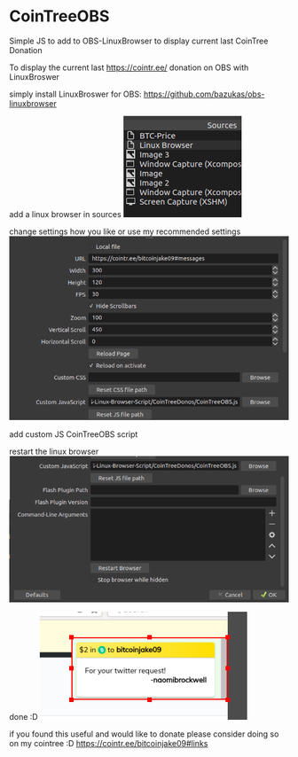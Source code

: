 # CoinTreeOBS
Simple JS to add to OBS-LinuxBrowser to display current last CoinTree Donation

To display the current last https://cointr.ee/ donation on OBS with LinuxBroswer

simply install LinuxBroswer for OBS: https://github.com/bazukas/obs-linuxbrowser

add a linux browser in sources
![add to sources](https://github.com/BitcoinJake09/CoinTreeOBS/blob/master/DocPics/LinuxBrowser-Sources.png?width=400&height=225)


change settings how you like or use my recommended settings
![settings](https://github.com/BitcoinJake09/CoinTreeOBS/blob/master/DocPics/LinuxBrowser-Settings.png?width=400&height=225)

add custom JS CoinTreeOBS script

restart the linux browser
![restart](https://github.com/BitcoinJake09/CoinTreeOBS/blob/master/DocPics/LinuxBrowser-Restart.png?width=400&height=225)


done :D
![done](https://github.com/BitcoinJake09/CoinTreeOBS/blob/master/DocPics/LinuxBrowser-Dono.png?width=400&height=225)


if you found this useful and would like to donate please consider doing so on my cointree :D
https://cointr.ee/bitcoinjake09#links
